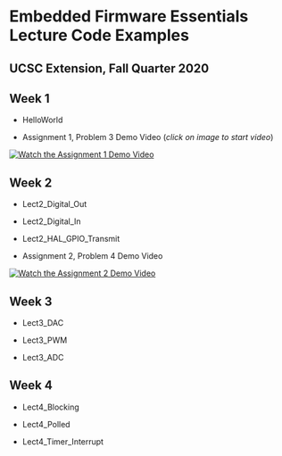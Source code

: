 # Embedded Firmware Essentials Lecture Code Examples
## UCSC Extension, Fall Quarter 2020

## Week 1

- HelloWorld

- Assignment 1, Problem 3 Demo Video (*click on image to start video*)

[![Watch the Assignment 1 Demo Video](https://i9.ytimg.com/vi/ND-I0l60MkY/mqdefault.jpg?sqp=CKST8PoF&rs=AOn4CLCOSDFx6WPQnekJlGHNcbGtDotmAQ)](https://youtu.be/ND-I0l60MkY)

## Week 2

- Lect2_Digital_Out

- Lect2_Digital_In

- Lect2_HAL_GPIO_Transmit

- Assignment 2, Problem 4 Demo Video

[![Watch the Assignment 2 Demo Video](https://i.ytimg.com/vi/evdr8Pq520Q/1.jpg?time=1536530948235)](https://youtu.be/evdr8Pq520Q)

## Week 3

- Lect3_DAC

- Lect3_PWM

- Lect3_ADC

## Week 4

- Lect4_Blocking

- Lect4_Polled

- Lect4_Timer_Interrupt
<!---

- Lect4_2LEDTimer

- Lect4_2LEDTicker

- Lect4_RotaryEncoder_Polling

## Week 5

- Lect5_ADXL345

- Lect5_TMP102

- Lect5_2x16LCD

## Week 6

- Lect6_Flash_Demo

- Lect6_SerialInterrupt

- Lect6_ADXL345_Modular

## Week 7

- Lect7_GPIO_TIMER

- Lect7_ADC_PWM

- Lect7_Watchdog_Timer

## Week 8

- PPM_RX2
-->
